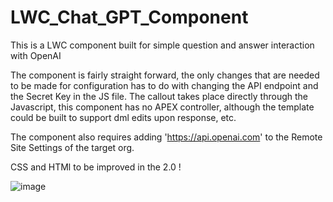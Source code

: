 # LWC_Chat_GPT_Component
This is a LWC component built for simple question and answer interaction with OpenAI

The component is fairly straight forward, the only changes that are needed to be made for configuration has to do with changing the API endpoint and the Secret Key in the JS file.  The callout takes place directly through the Javascript, this component has no APEX controller, although the template could be built to support dml edits upon response, etc. 

The component also requires adding 'https://api.openai.com' to the Remote Site Settings of the target org. 

CSS and HTMl to be improved in the 2.0 !

![image](https://github.com/ZachsSolutions/LWC_Chat_GPT_Component/assets/52823904/e811718c-e5e9-4027-80d6-1ce1ed91628b)

